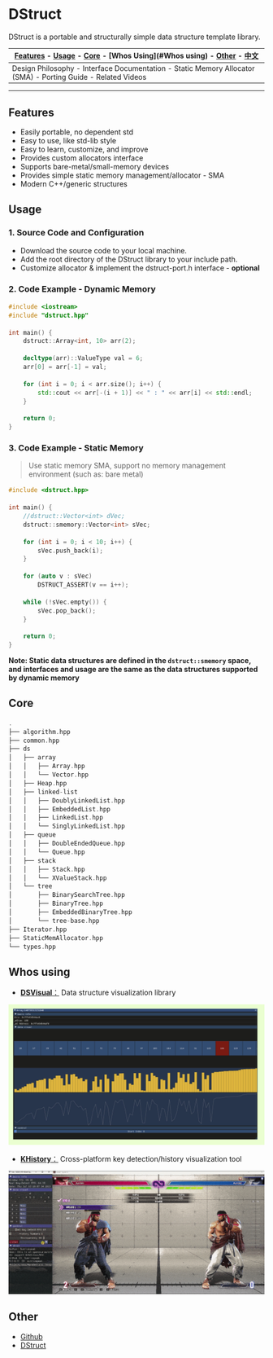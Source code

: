# DStruct

DStruct is a portable and structurally simple data structure template library.

| [Features](#Features) - [Usage](#Usage) - [Core](#Core) - [Whos Using](#Whos using) - [Other](#Other) - [中文](README.zh.md) |
| ------------------------------------------------------------ |
| Design Philosophy - Interface Documentation - Static Memory Allocator (SMA) - Porting Guide - Related Videos |

---

## Features

- Easily portable, no dependent std
- Easy to use, like std-lib style
- Easy to learn, customize, and improve
- Provides custom allocators interface
- Supports bare-metal/small-memory devices
- Provides simple static memory management/allocator - SMA
- Modern C++/generic structures


## Usage

### 1. Source Code and Configuration

- Download the source code to your local machine.
- Add the root directory of the DStruct library to your include path.
- Customize allocator & implement the dstruct-port.h interface - **optional**

### 2. Code Example - Dynamic Memory

```cpp
#include <iostream>
#include "dstruct.hpp"

int main() {
    dstruct::Array<int, 10> arr(2);

    decltype(arr)::ValueType val = 6;
    arr[0] = arr[-1] = val;

    for (int i = 0; i < arr.size(); i++) {
        std::cout << arr[-(i + 1)] << " : " << arr[i] << std::endl;
    }

    return 0;
}
```

### 3. Code Example - Static Memory

> Use static memory SMA, support no memory management environment (such as: bare metal)

```cpp
#include <dstruct.hpp>

int main() {
    //dstruct::Vector<int> dVec;
    dstruct::smemory::Vector<int> sVec;

    for (int i = 0; i < 10; i++) {
        sVec.push_back(i);
    }

    for (auto v : sVec)
        DSTRUCT_ASSERT(v == i++);

    while (!sVec.empty()) {
        sVec.pop_back();
    }

    return 0;
}
```

**Note: Static data structures are defined in the `dstruct::smemory` space, and interfaces and usage are the same as the data structures supported by dynamic memory**


## Core

```cpp
.
├── algorithm.hpp
├── common.hpp
├── ds
│   ├── array
│   │   ├── Array.hpp
│   │   └── Vector.hpp
│   ├── Heap.hpp
│   ├── linked-list
│   │   ├── DoublyLinkedList.hpp
│   │   ├── EmbeddedList.hpp
│   │   ├── LinkedList.hpp
│   │   └── SinglyLinkedList.hpp
│   ├── queue
│   │   ├── DoubleEndedQueue.hpp
│   │   └── Queue.hpp
│   ├── stack
│   │   ├── Stack.hpp
│   │   └── XValueStack.hpp
│   └── tree
│       ├── BinarySearchTree.hpp
│       ├── BinaryTree.hpp
│       ├── EmbeddedBinaryTree.hpp
│       └── tree-base.hpp
├── Iterator.hpp
├── StaticMemAllocator.hpp
└── types.hpp
```


## Whos using

- [**DSVisual**：](https://github.com/Sunrisepeak/DSVisual) Data structure visualization library

![](https://github.com/Sunrisepeak/DSVisual/blob/main/docs/imgs/dsvisual_effect.readme.png)

- [**KHistory**：](https://github.com/Sunrisepeak/KHistory) Cross-platform key detection/history visualization tool

![](https://github.com/Sunrisepeak/KHistory/blob/main/docs/imgs/khistory-gamepad.demo.gif)


## Other

  - [Github](https://github.com/Sunrisepeak)
  - [DStruct](https://github.com/Sunrisepeak/DStruct)